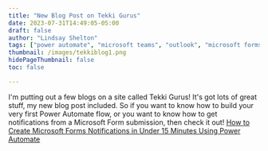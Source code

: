 ```yaml
---
title: "New Blog Post on Tekki Gurus"
date: 2023-07-31T14:49:05-05:00
draft: false
author: "Lindsay Shelton"
tags: ["power automate", "microsoft teams", "outlook", "microsoft forms"]
thumbnail: /images/tekkiblog1.png
hidePageThumbnail: false
toc: false

---
```


I'm putting out a few blogs on a site called Tekki Gurus!  It's got lots of great stuff, my new blog post included.  So if you want to know how to build your very first Power Automate flow, or you want to know how to get notifications from a Microsoft Form submission, then check it out!  <a href="https://tekkigurus.com/how-to-create-microsoft-forms-notifications-in-under-15-minutes-using-power-automate/">How to Create Microsoft Forms Notifications in Under 15 Minutes Using Power Automate</a>

<!-- Google tag (gtag.js) -->
<script async src="https://www.googletagmanager.com/gtag/js?id=G-CN3PDT3T20"></script>
<script>
  window.dataLayer = window.dataLayer || [];
  function gtag(){dataLayer.push(arguments);}
  gtag('js', new Date());

  gtag('config', 'G-CN3PDT3T20');
</script>